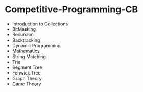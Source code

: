 # Competitive-Programming-CB

  - Introduction to Collections
  - BitMasking
  - Recursion
  - Backtracking
  - Dynamic Programming
  - Mathematics
  - String Matching
  - Trie
  - Segment Tree
  - Fenwick Tree
  - Graph Theory
  - Game Theory
